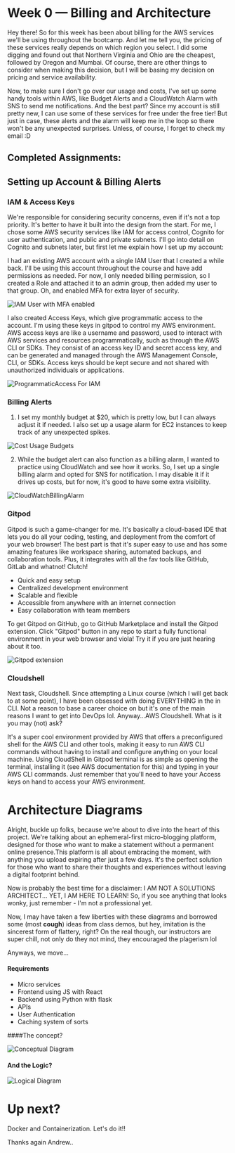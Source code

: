 # Week 0 — Billing and Architecture

Hey there! So for this week has been about billing for the AWS services we'll be using throughout the bootcamp. And let me tell you, the pricing of these services really depends on which region you select. I did some digging and found out that Northern Virginia and Ohio are the cheapest, followed by Oregon and Mumbai. Of course, there are other things to consider when making this decision, but I will be basing my decision on  pricing and service availability.

Now, to make sure I don't go over our usage and costs, I've set up some handy tools within AWS, like Budget Alerts and a CloudWatch Alarm with SNS to send me notifications. And the best part? Since my account is still pretty new, I can use some of these services for free under the free tier! But just in case, these alerts and the alarm will keep me in the loop so there won't be any unexpected surprises. Unless, of course, I forget to check my email :D

## Completed Assignments:

## Setting up Account & Billing Alerts

### IAM & Access Keys

We're responsible for considering security concerns, even if it's not a top priority. It's better to have it built into the design from the start. For me, I chose some AWS security services like IAM for access control, Cognito for user authentication, and public and private subnets. I'll go into detail on Cognito and subnets later, but first let me explain how I set up my account:

I had an existing AWS account with a single IAM User that I created a while back. I'll be using this account throughout the course and have add permissions as needed. For now, I only needed billing permission, so I created a Role and attached it to an admin group, then added my user to that group. Oh, and enabled MFA for extra layer of security.

![IAM User with MFA enabled](https://user-images.githubusercontent.com/65119027/219781915-258d9f65-d816-47a1-ac41-95d52b6f115b.png)

I also created Access Keys, which give programmatic access to the account. I'm using these keys in gitpod to control my AWS environment. AWS access keys are like a username and password, used to interact with AWS services and resources programmatically, such as through the AWS CLI or SDKs. They consist of an access key ID and secret access key, and can be generated and managed through the AWS Management Console, CLI, or SDKs. Access keys should be kept secure and not shared with unauthorized individuals or applications.

![ProgrammaticAccess For IAM](https://user-images.githubusercontent.com/65119027/219777245-cf34d7c6-6028-457b-9629-7b898906479b.png)

### Billing Alerts

1. I set my monthly budget at $20, which is pretty low, but I can always adjust it if needed. I also set up a usage alarm for EC2 instances to keep track of any unexpected spikes.

![Cost Usage Budgets](https://user-images.githubusercontent.com/65119027/219778524-d6e3e833-366c-4b9b-bc3c-2037f0de0c24.png)

2. While the budget alert can also function as a billing alarm, I wanted to practice using CloudWatch and see how it works. So, I set up a single billing alarm and opted for SNS for notification. I may disable it if it drives up costs, but for now, it's good to have some extra visibility.

![CloudWatchBillingAlarm](https://user-images.githubusercontent.com/65119027/219780203-0675cf0b-ff89-47a6-9371-9ffea340cffe.png)

### Gitpod

Gitpod is such a game-changer for me. It's basically a cloud-based IDE that lets you do all your coding, testing, and deployment from the comfort of your web browser! The best part is that it's super easy to use and has some amazing features like workspace sharing, automated backups, and collaboration tools. Plus, it integrates with all the fav tools like GitHub, GitLab and whatnot! Clutch!

* Quick and easy setup
* Centralized development environment
* Scalable and flexible
* Accessible from anywhere with an internet connection
* Easy collaboration with team members

To get Gitpod on GitHub, go to GitHub Marketplace and install the Gitpod extension. Click "Gitpod" button in any repo to start a fully functional environment in your web browser and viola! Try it if you are just hearing about it too.

![Gitpod extension](https://user-images.githubusercontent.com/65119027/219779314-681eb93f-2ab6-4ff5-98a5-bf9519929d27.png)

### Cloudshell

Next task, Cloudshell. Since attempting a Linux course (which I will get back to at some point), I have been obsessed with doing EVERYTHING in the in CLI. Not a reason to base a career choice on but it's one of the main reasons I want to get into DevOps lol. Anyway...AWS Cloudshell. What is it you may (not) ask?

It's a super cool environment provided by AWS that offers a preconfigured shell for the AWS CLI and other tools, making it easy to run AWS CLI commands without having to install and configure anything on your local machine. Using CloudShell in Gitpod terminal is as simple as opening the terminal, installing it (see AWS documentation for this) and typing in your AWS CLI commands. Just remember that you'll need to have your Access keys on hand to access your AWS environment.

# Architecture Diagrams

Alright, buckle up folks, because we're about to dive into the heart of this project. We're talking about an ephemeral-first micro-blogging platform, designed for those who want to make a statement without a permanent online presence.This platform is all about embracing the moment, with anything you upload expiring after just a few days. It's the perfect solution for those who want to share their thoughts and experiences without leaving a digital footprint behind.

Now is probably the best time for a disclaimer: I AM NOT A SOLUTIONS ARCHITECT... YET, I AM HERE TO LEARN! So, if you see anything that looks wonky, just remember - I'm not a professional yet.

Now, I may have taken a few liberties with these diagrams and borrowed some (most **cough**) ideas from class demos, but hey, imitation is the sincerest form of flattery, right? On the real though, our instructors are super chill, not only do they not mind, they encouraged the plagerism lol

Anyways, we move...

#### Requirements

* Micro services
* Frontend using JS with React
* Backend using Python with flask
* APIs
* User Authentication
* Caching system of sorts

####The concept?

![Conceptual Diagram](https://user-images.githubusercontent.com/65119027/219788115-00b208b8-03db-4a40-88b5-bca73cf64fce.png)

#### And the Logic?

![Logical Diagram](https://user-images.githubusercontent.com/65119027/219790466-46f4f103-57e2-4606-9060-ef189bfb043a.png)


# Up next?

Docker and Containerization. Let's do it!!


Thanks again Andrew..

